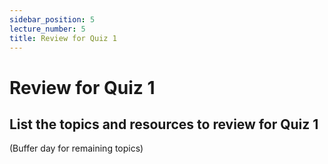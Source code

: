 ```yaml
---
sidebar_position: 5
lecture_number: 5
title: Review for Quiz 1
---
```


# Review for Quiz 1

## List the topics and resources to review for Quiz 1
(Buffer day for remaining topics)